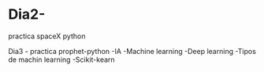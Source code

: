 # Dia2-
practica spaceX
python 

Dia3 -
practica prophet-python
-IA
-Machine learning
-Deep learning
-Tipos de machin learning
-Scikit-kearn
